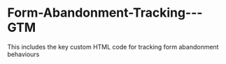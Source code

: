 # Form-Abandonment-Tracking---GTM
This includes the key custom HTML code for tracking form abandonment behaviours
